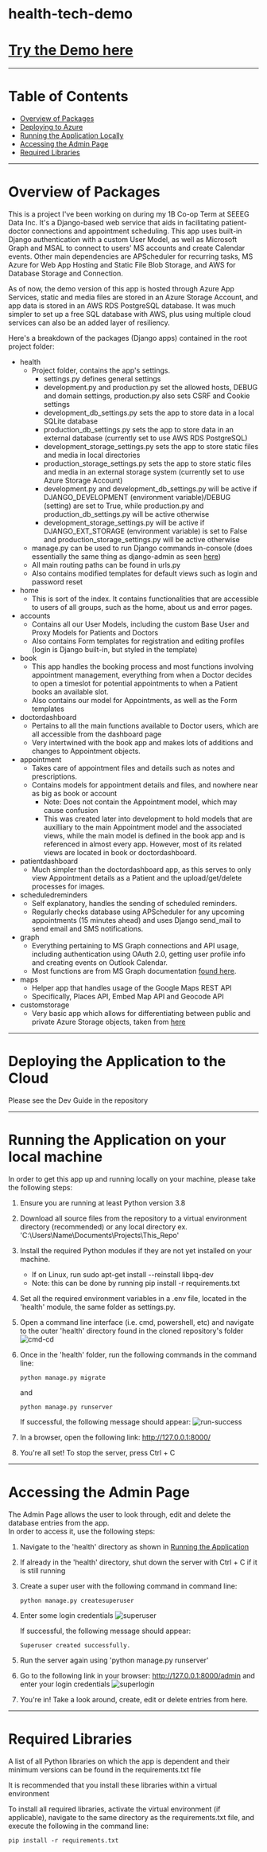 # health-tech-demo 

# [Try the Demo here](https://health-tech.azurewebsites.net/)

---

# Table of Contents
- [Overview of Packages](#markdown-header-overview-of-packages)
- [Deploying to Azure](#markdown-header-deploying-the-app-to-the-azure-cloud)
- [Running the Application Locally](#markdown-header-running-the-application-on-your-local-machine)
- [Accessing the Admin Page](#markdown-header-accessing-the-admin-page)
- [Required Libraries](#markdown-header-required-libraries)

---

# Overview of Packages

This is a project I've been working on during my 1B Co-op Term at SEEEG Data Inc.
It's a Django-based web service that aids in facilitating patient-doctor connections and appointment scheduling.
This app uses built-in Django authentication with a custom User Model, as well as Microsoft Graph and MSAL to connect to users' MS accounts and create Calendar events.
Other main dependencies are APScheduler for recurring tasks, MS Azure for Web App Hosting and Static File Blob Storage, and AWS for Database Storage and Connection.

As of now, the demo version of this app is hosted through Azure App Services, static and media files are stored in an Azure Storage Account, and app data is stored in an AWS RDS PostgreSQL database. It was much simpler to set up a free SQL database with AWS, plus using multiple cloud services can also be an added layer of resiliency.

Here's a breakdown of the packages (Django apps) contained in the root project folder:

- health
    * Project folder, contains the app's settings.
        - settings.py defines general settings
        - development.py and production.py set the allowed hosts, DEBUG and domain settings, production.py also sets CSRF and Cookie settings
        - development_db_settings.py sets the app to store data in a local SQLite database
        - production_db_settings.py sets the app to store data in an external database (currently set to use AWS RDS PostgreSQL)
        - development_storage_settings.py sets the app to store static files and media in local directories
        - production_storage_settings.py sets the app to store static files and media in an external storage system (currently set to use Azure Storage Account)
        - development.py and development_db_settings.py will be active if DJANGO_DEVELOPMENT (environment variable)/DEBUG (setting) are set to True, while production.py and production_db_settings.py will be active otherwise
        - development_storage_settings.py will be active if DJANGO_EXT_STORAGE (environment variable) is set to False and production_storage_settings.py will be active otherwise
    * manage.py can be used to run Django commands in-console (does essentially the same thing as django-admin as seen [here](https://docs.djangoproject.com/en/3.2/ref/django-admin/#available-commands))
    * All main routing paths can be found in urls.py
    * Also contains modified templates for default views such as login and password reset
- home
    * This is sort of the index. It contains functionalities that are accessible to users of all groups, such as the home, about us and error pages.
- accounts
    * Contains all our User Models, including the custom Base User and Proxy Models for Patients and Doctors
    * Also contains Form templates for registration and editing profiles (login is Django built-in, but styled in the template)
- book
    * This app handles the booking process and most functions involving appointment management, everything from when a Doctor decides to open a timeslot for potential appointments to when a Patient books an available slot.
    * Also contains our model for Appointments, as well as the Form templates
- doctordashboard
    * Pertains to all the main functions available to Doctor users, which are all accessible from the dashboard page
    * Very intertwined with the book app and makes lots of additions and changes to Appointment objects.
- appointment
    * Takes care of appointment files and details such as notes and prescriptions.
    * Contains models for appointment details and files, and nowhere near as big as book or account
        - Note: Does not contain the Appointment model, which may cause confusion
        - This was created later into development to hold models that are auxilliary to the main Appointment model and the associated views, while the main model is defined in the book app and is referenced in almost every app. However, most of its related views are located in book or doctordashboard.
- patientdashboard
    * Much simpler than the doctordashboard app, as this serves to only view Appointment details as a Patient and the upload/get/delete processes for images.
- scheduledreminders
    * Self explanatory, handles the sending of scheduled reminders.
    * Regularly checks database using APScheduler for any upcoming appointments (15 minutes ahead) and uses Django send_mail to send email and SMS notifications.
- graph
    * Everything pertaining to MS Graph connections and API usage, including authentication using OAuth 2.0, getting user profile info and creating events on Outlook Calendar.
    * Most functions are from MS Graph documentation [found here](https://docs.microsoft.com/en-us/graph/tutorials/python).
- maps
    * Helper app that handles usage of the Google Maps REST API
    * Specifically, Places API, Embed Map API and Geocode API
- customstorage
    * Very basic app which allows for differentiating between public and private Azure Storage objects, taken from [here](https://django-storages.readthedocs.io/en/latest/backends/azure.html)

---

# Deploying the Application to the Cloud

Please see the Dev Guide in the repository

---

# Running the Application on your local machine

In order to get this app up and running locally on your machine, please take the following steps:

1. Ensure you are running at least Python version 3.8
2. Download all source files from the repository to a virtual environment directory (recommended) or any local directory
    ex. 'C:\Users\Name\Documents\Projects\This_Repo'
3. Install the required Python modules if they are not yet installed on your machine.
    - If on Linux, run sudo apt-get install --reinstall libpq-dev
    - Note: this can be done by running pip install -r requirements.txt
4. Set all the required environment variables in a .env file, located in the 'health' module, the same folder as settings.py.
5. Open a command line interface (i.e. cmd, powershell, etc) and navigate to the outer 'health' directory found in the cloned repository's folder
    ![cmd-cd](/screenshots/cmdline1.png/)
6. Once in the 'health' folder, run the following commands in the command line:
    ```
    python manage.py migrate
    ```
    and
    
    ```
    python manage.py runserver
    ```
    
    If successful, the following message should appear:
    ![run-success](/screenshots/runsuccess.png/)

7. In a browser, open the following link: http://127.0.0.1:8000/
8. You're all set! To stop the server, press Ctrl + C

---

# Accessing the Admin Page

The Admin Page allows the user to look through, edit and delete the database entries from the app.  
In order to access it, use the following steps:  

1. Navigate to the 'health' directory as shown in [Running the Application](#running-locally)
2. If already in the 'health' directory, shut down the server with Ctrl + C if it is still running
3. Create a super user with the following command in command line:
    ```
    python manage.py createsuperuser
    ```
4. Enter some login credentials
    ![superuser](/screenshots/superuser.png)
    
    If successful, the following message should appear:
    ```
    Superuser created successfully.
    ```

5. Run the server again using 'python manage.py runserver'

6. Go to the following link in your browser: http://127.0.0.1:8000/admin and enter your login credentials
    ![superlogin](/screenshots/sulogin.png)  

7. You're in! Take a look around, create, edit or delete entries from here.  

---

# Required Libraries
A list of all Python libraries on which the app is dependent and their minimum versions can be found in the requirements.txt file

It is recommended that you install these libraries within a virtual environment

To install all required libraries, activate the virtual environment (if applicable), navigate to the same directory as the requirements.txt file, and execute the following in the command line:

```
pip install -r requirements.txt
```